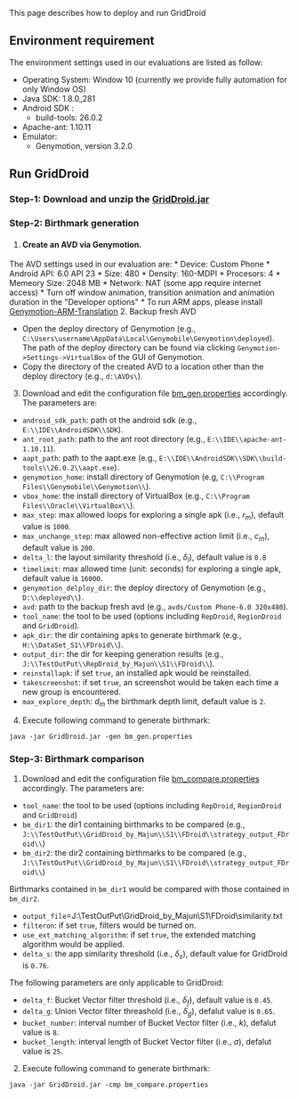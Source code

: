 <head>
    <script src="https://cdn.mathjax.org/mathjax/latest/MathJax.js?config=TeX-AMS-MML_HTMLorMML" type="text/javascript"></script>
    <script type="text/x-mathjax-config">
        MathJax.Hub.Config({
            tex2jax: {
            skipTags: ['script', 'noscript', 'style', 'textarea', 'pre'],
            inlineMath: [['$','$']]
            }
        });
    </script>
</head>

This page describes how to deploy and run GridDroid

## Environment requirement
The environment settings used in our evaluations are listed as follow:
* Operating System: Window 10 (currently we provide fully automation for only Window OS)
* Java SDK: 1.8.0_281 
* Android SDK :
  * build-tools: 26.0.2
* Apache-ant: 1.10.11 
* Emulator: 
  * Genymotion, version 3.2.0

## Run GridDroid

### **Step-1**: Download and unzip the [GridDroid.jar](https://drive.google.com/file/d/1EJPBuPSFbh6DdeGNRW8ojc5GqgdkDeGb/view?usp=sharing)

### **Step-2**: Birthmark generation
1. #### Create an AVD via Genymotion.
 The AVD settings used in our evaluation are:
    * Device: Custom Phone
    * Android API: 6.0 API 23
    * Size: 480
    * Density: 160-MDPI
    * Procesors: 4
    * Memeory Size: 2048 MB
    * Network: NAT (some app require internet access)
    * Turn off window animation, transition animation and animation duration in the "Developer options"
    * To run ARM apps, please install [Genymotion-ARM-Translation](https://github.com/m9rco/Genymotion_ARM_Translation)
2. Backup fresh AVD
  * Open the deploy directory of Genymotion (e.g., `C:\Users\username\AppData\Local\Genymobile\Genymotion\deployed`). The path of the deploy directory can be found via clicking ``Genymotion->Settings->VirtualBox`` of the GUI of Genymotion.
  * Copy the directory of the created AVD to a location other than the deploy directory (e.g., `d:\AVDs\`).
3. Download and edit the configuration file [bm_gen.properties](bm_gen.properties) accordingly. The parameters are:
  * `android_sdk_path`: path ot the android sdk (e.g., `E:\\IDE\\AndroidSDK\\SDK`).
  * `ant_root_path`: path to the ant root directory (e.g., `E:\\IDE\\apache-ant-1.10.11`).
  * `aapt_path`:  path to the aapt.exe (e.g., `E:\\IDE\\AndroidSDK\\SDK\\build-tools\\26.0.2\\aapt.exe`).
  * `genymotion_home`:  install directory of Genymotion (e.g, `C:\\Program Files\\Genymobile\\Genymotion\\`).
  * `vbox_home`: the install directory of VirtualBox (e.g., `C:\\Program Files\\Oracle\\VirtualBox\\`).
  * `max_step`: max allowed loops for exploring a single apk (i.e., $r_m$), default value is `1000`.
  * `max_unchange_step`:  max allowed non-effective action limit  (i.e., $c_m$), default value is `200`.
  * `delta_l`: the layout similarity threshold (i.e., $\delta_l$), default value is `0.8`
  * `timelimit`: max allowed time (unit: seconds) for exploring a single apk, default value is `16000`.
  * `genymotion_delploy_dir`: the deploy directory of Genymotion (e.g., `D:\\deployed\\`).
  * `avd`: path to the backup fresh avd (e.g., `avds/Custom Phone-6.0 320x480`).
  * `tool_name`: the tool to be used (options including `RepDroid`, `RegionDroid` and `GridDroid`).
  * `apk_dir`: the dir containing apks to generate birthmark (e.g., `H:\\DataSet_S1\\FDroid\\`).
  * `output_dir`: the dir for keeping generation results (e.g., `J:\\TestOutPut\\RepDroid_by_Majun\\S1\\FDroid\\`).
  * `reinstallapk`: if set `true`, an installed apk would be reinstalled.
  * `takescreenshot`: if set `true`, an screenshot would be taken each time a new group is encountered.
  * `max_explore_depth`: $d_m$ the birthmark depth limit, default value is `2`.
4. Execute following command to generate birthmark:
```
java -jar GridDroid.jar -gen bm_gen.properties
```

### **Step-3**: Birthmark comparison
1. Download and edit the configuration file [bm_compare.properties](bm_compare.properties) accordingly. The parameters are:
  * `tool_name`: the tool to be used (options including `RepDroid`, `RegionDroid` and `GridDroid`)
  * `bm_dir1`: the dir1 containing birthmarks to be compared (e.g., `J:\\TestOutPut\\GridDroid_by_Majun\\S1\\FDroid\\strategy_output_FDroid\\`)
  * `bm_dir2`: the dir2 containing birthmarks to be compared (e.g., `J:\\TestOutPut\\GridDroid_by_Majun\\S1\\FDroid\\strategy_output_FDroid\\`)
 
 Birthmarks contained in `bm_dir1` would be compared with those contained in `bm_dir2`.
 
  * `output_file`=J:\\TestOutPut\\GridDroid_by_Majun\\S1\\FDroid\\similarity.txt
  * `filteron`:  if set `true`, filters would be turned on.
  * `use_ext_matching_algorithm`:  if set `true`, the extended matching algorithm would be applied.
  * `delta_s`: the app similarity threshold (i.e., $\delta_s$), default value for GridDroid is `0.76`.

The following parameters are only applicable to GridDroid:
  * `delta_f`: Bucket Vector filter threshold (i.e., $\delta_f$), default value is `0.45`.
  * `delta_g`: Union Vector filter threashold (i.e., $\delta_g$), defalut value is `0.65`.
  * `bucket_number`: interval number of Bucket Vector filter (i.e., $k$), defalut value is `8`.
  * `bucket_length`: interval length of Bucket Vector filter (i.e., $\sigma$), defalut value is `25`.
2. Execute following command to generate birthmark:
```
java -jar GridDroid.jar -cmp bm_compare.properties
```
